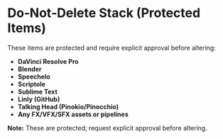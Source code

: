 # Do‑Not‑Delete Stack (Protected Items)

These items are protected and require explicit approval before altering:

- **DaVinci Resolve Pro**
- **Blender**
- **Speechelo**
- **Scriptole**
- **Sublime Text**
- **Linly (GitHub)**
- **Talking Head (Pinokio/Pinocchio)**
- **Any FX/VFX/SFX assets or pipelines**

**Note:** These are protected; request explicit approval before altering.